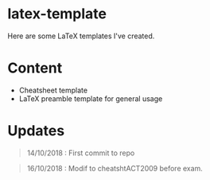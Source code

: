 # latex-template
Here are some LaTeX templates I've created.


# Content
* Cheatsheet template
* LaTeX preamble template for general usage


# Updates

> 14/10/2018 : First commit to repo

> 16/10/2018 : Modif to cheatshtACT2009 before exam.
